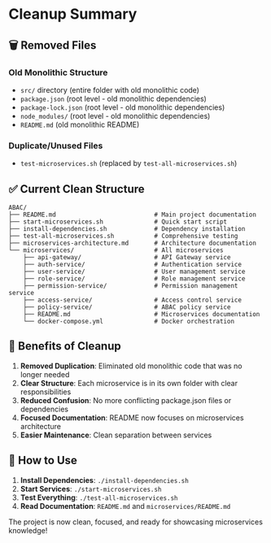 # Cleanup Summary

## 🗑️ Removed Files

### Old Monolithic Structure
- `src/` directory (entire folder with old monolithic code)
- `package.json` (root level - old monolithic dependencies)
- `package-lock.json` (root level - old monolithic dependencies)
- `node_modules/` (root level - old monolithic dependencies)
- `README.md` (old monolithic README)

### Duplicate/Unused Files
- `test-microservices.sh` (replaced by `test-all-microservices.sh`)

## ✅ Current Clean Structure

```
ABAC/
├── README.md                           # Main project documentation
├── start-microservices.sh              # Quick start script
├── install-dependencies.sh             # Dependency installation
├── test-all-microservices.sh           # Comprehensive testing
├── microservices-architecture.md       # Architecture documentation
└── microservices/                      # All microservices
    ├── api-gateway/                    # API Gateway service
    ├── auth-service/                   # Authentication service
    ├── user-service/                   # User management service
    ├── role-service/                   # Role management service
    ├── permission-service/             # Permission management service
    ├── access-service/                 # Access control service
    ├── policy-service/                 # ABAC policy service
    ├── README.md                       # Microservices documentation
    └── docker-compose.yml              # Docker orchestration
```

## 🎯 Benefits of Cleanup

1. **Removed Duplication**: Eliminated old monolithic code that was no longer needed
2. **Clear Structure**: Each microservice is in its own folder with clear responsibilities
3. **Reduced Confusion**: No more conflicting package.json files or dependencies
4. **Focused Documentation**: README now focuses on microservices architecture
5. **Easier Maintenance**: Clean separation between services

## 🚀 How to Use

1. **Install Dependencies**: `./install-dependencies.sh`
2. **Start Services**: `./start-microservices.sh`
3. **Test Everything**: `./test-all-microservices.sh`
4. **Read Documentation**: `README.md` and `microservices/README.md`

The project is now clean, focused, and ready for showcasing microservices knowledge! 